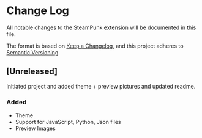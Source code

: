# Change Log

All notable changes to the SteamPunk extension will be documented in this file.

The format is based on [Keep a Changelog](https://keepachangelog.com/en/1.0.0/),
and this project adheres to [Semantic Versioning](https://semver.org/spec/v2.0.0.html).

## [Unreleased]

Initiated project and added theme + preview pictures and updated readme. 

### Added 
- Theme
- Support for JavaScript, Python, Json files
- Preview Images
